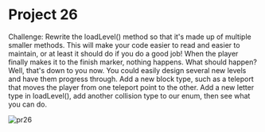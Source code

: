 # Project 26

Challenge:
Rewrite the loadLevel() method so that it's made up of multiple smaller methods. This will make your code easier to read and easier to maintain, or at least it should do if you do a good job!
When the player finally makes it to the finish marker, nothing happens. What should happen? Well, that's down to you now. You could easily design several new levels and have them progress through.
Add a new block type, such as a teleport that moves the player from one teleport point to the other. Add a new letter type in loadLevel(), add another collision type to our enum, then see what you can do.

![pr26](https://user-images.githubusercontent.com/30910230/61959064-40afdd80-afcb-11e9-9b10-cea95643c500.gif)
